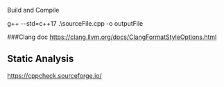 Build and Compile 

 g++ --std=c++17 .\sourceFile.cpp -o outputFile


###Clang doc
https://clang.llvm.org/docs/ClangFormatStyleOptions.html


## Static Analysis 
https://cppcheck.sourceforge.io/ 
